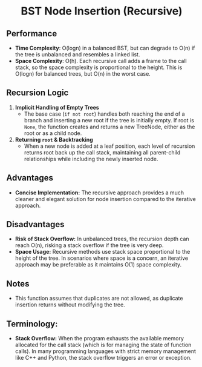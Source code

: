 <h1 align="center">BST Node Insertion (Recursive)</h1>

## Performance
- **Time Complexity**: O(logn) in a balanced BST, but can degrade to O(n) if the tree is unbalanced and resembles a linked list.
- **Space Complexity**: O(h). Each recursive call adds a frame to the call stack, so the space complexity is proportional to the height. This is O(logn) for balanced trees, but O(n) in the worst case.

## Recursion Logic
1. **Implicit Handling of Empty Trees**
	- The base case (`if not root`) handles both reaching the end of a branch and inserting a new root if the tree is initially empty. If root is `None`, the function creates and returns a new TreeNode, either as the root or as a child node.
2. **Returning `root` & Backtracking**
	- When a new node is added at a leaf position, each level of recursion returns root back up the call stack, maintaining all parent-child relationships while including the newly inserted node.

## Advantages
- **Concise Implementation:** The recursive approach provides a much cleaner and elegant solution for node insertion compared to the iterative approach.

## Disadvantages
- **Risk of Stack Overflow:** In unbalanced trees, the recursion depth can reach O(n), risking a stack overflow if the tree is very deep.
- **Space Usage:** Recursive methods use stack space proportional to the height of the tree. In scenarios where space is a concern, an iterative approach may be preferable as it maintains O(1) space complexity.

## Notes
- This function assumes that duplicates are not allowed, as duplicate insertion returns without modifying the tree.

## Terminology:
- **Stack Overflow:** When the program exhausts the available memory allocated for the call stack (which is for managing the state of function calls). In many programming languages with strict memory management like C++ and Python, the stack overflow triggers an error or exception.